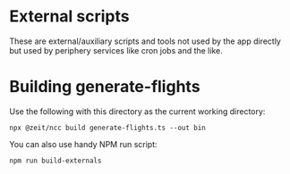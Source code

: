 # External scripts

These are external/auxiliary scripts and tools not used by the app directly but
used by periphery services like cron jobs and the like.

# Building generate-flights

Use the following with this directory as the current working directory:

```
npx @zeit/ncc build generate-flights.ts --out bin
```

You can also use handy NPM run script:

```
npm run build-externals
```
